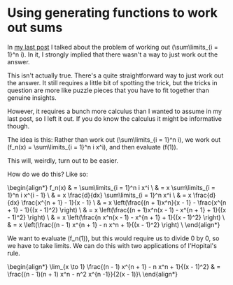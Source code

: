 # Using generating functions to work out sums

In [my last post](https://notebook.drmaciver.com/posts/2025-04-24-10:00.html) I talked about the problem of working out \(\sum\limits_{i = 1}^n i\). In it, I strongly implied that there wasn't a way to just work out the answer.

This isn't actually true. There's a quite straightforward way to just work out the answer. It still requires a little bit of spotting the trick, but the tricks in question are more like puzzle pieces that you have to fit together than genuine insights.

However, it requires a bunch more calculus than I wanted to assume in my last post, so I left it out. If you do know the calculus it might be informative though.

The idea is this: Rather than work out \(\sum\limits_{i = 1}^n i\), we work out \(f_n(x) = \sum\limits_{i = 1}^n i x^i\), and then evaluate \(f(1)\).

This will, weirdly, turn out to be easier.

How do we do this? Like so:

\begin{align*}
f_n(x) & = \sum\limits_{i = 1}^n i x^i \\
& = x \sum\limits_{i = 1}^n i x^{i - 1} \\
& = x \frac{d}{dx} \sum\limits_{i = 1}^n x^i \\
& = x \frac{d}{dx} \frac{x^{n + 1} - 1}{x - 1} \\
& = x \left(\frac{(n + 1)x^n}{x - 1} - \frac{x^{n + 1} - 1}{(x - 1)^2} \right) \\
& = x \left(\frac{(n + 1)x^n(x - 1) - x^{n + 1} + 1}{(x - 1)^2} \right) \\
& = x \left(\frac{n x^n(x - 1) - x^{n + 1} + 1}{(x - 1)^2} \right) \\
& = x \left(\frac{(n - 1) x^{n + 1} - n x^n + 1}{(x - 1)^2} \right) \\
\end{align*}

We want to evaluate \(f_n(1)\), but this would require us to divide 0 by 0, so we have to take limits. We can do this with two applications of l'Hopital's rule.

\begin{align*}
\lim_{x \to 1} \frac{(n - 1) x^{n + 1} - n x^n + 1}{(x - 1)^2} & =  \frac{(n - 1)(n + 1) x^n - n^2 x^{n -1}}{2(x - 1)}\\
\end{align*}
